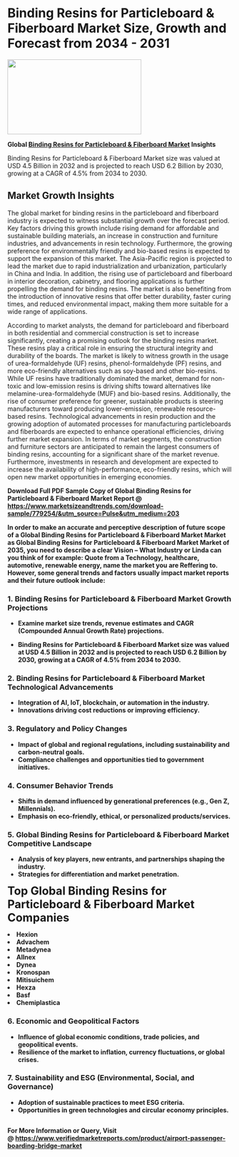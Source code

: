 <H1>Binding Resins for Particleboard & Fiberboard Market Size, Growth and Forecast from 2034 - 2031</H1><img class="aligncenter size-medium wp-image-584254" src="https://thirdeyenews.in/wp-content/uploads/2034/09/Global-Market-Research-300x168.jpeg" alt="" width="300" height="168" /><p><strong>Global&nbsp;<a href="https://www.marketsizeandtrends.com/download-sample/779254/&amp;utm_source=Pulse&amp;utm_medium=203">Binding Resins for Particleboard & Fiberboard Market</a> Insights</strong></p><p>Binding Resins for Particleboard & Fiberboard Market size was valued at USD 4.5 Billion in 2032 and is projected to reach USD 6.2 Billion by 2030, growing at a CAGR of 4.5% from 2034 to 2030.</p><p><h2>Market Growth Insights</h2> <p>The global market for binding resins in the particleboard and fiberboard industry is expected to witness substantial growth over the forecast period. Key factors driving this growth include rising demand for affordable and sustainable building materials, an increase in construction and furniture industries, and advancements in resin technology. Furthermore, the growing preference for environmentally friendly and bio-based resins is expected to support the expansion of this market. The Asia-Pacific region is projected to lead the market due to rapid industrialization and urbanization, particularly in China and India. In addition, the rising use of particleboard and fiberboard in interior decoration, cabinetry, and flooring applications is further propelling the demand for binding resins. The market is also benefiting from the introduction of innovative resins that offer better durability, faster curing times, and reduced environmental impact, making them more suitable for a wide range of applications.</p> <p><strong></strong></p> <p>According to market analysts, the demand for particleboard and fiberboard in both residential and commercial construction is set to increase significantly, creating a promising outlook for the binding resins market. These resins play a critical role in ensuring the structural integrity and durability of the boards. The market is likely to witness growth in the usage of urea-formaldehyde (UF) resins, phenol-formaldehyde (PF) resins, and more eco-friendly alternatives such as soy-based and other bio-resins. While UF resins have traditionally dominated the market, demand for non-toxic and low-emission resins is driving shifts toward alternatives like melamine-urea-formaldehyde (MUF) and bio-based resins. Additionally, the rise of consumer preference for greener, sustainable products is steering manufacturers toward producing lower-emission, renewable resource-based resins. Technological advancements in resin production and the growing adoption of automated processes for manufacturing particleboards and fiberboards are expected to enhance operational efficiencies, driving further market expansion. In terms of market segments, the construction and furniture sectors are anticipated to remain the largest consumers of binding resins, accounting for a significant share of the market revenue. Furthermore, investments in research and development are expected to increase the availability of high-performance, eco-friendly resins, which will open new market opportunities in emerging economies. <p><strong></p><p><span class=""><strong>Download Full PDF Sample Copy of Global Binding Resins for Particleboard & Fiberboard Market Report</strong> @ <a href="https://www.marketsizeandtrends.com/download-sample/779254/&amp;utm_source=Pulse&amp;utm_medium=203" target="_blank">https://www.marketsizeandtrends.com/download-sample/779254/&amp;utm_source=Pulse&amp;utm_medium=203</a></span></p><p>In order to make an accurate and perceptive description of future scope of a Global&nbsp;Binding Resins for Particleboard & Fiberboard Market Market as Global&nbsp;Binding Resins for Particleboard & Fiberboard Market Market of 2035, you need to describe a clear Vision &ndash; What Industry or Linda can you think of for example: Quote from a Technology, healthcare, automotive, renewable energy, name the market you are Reffering to. However, some general trends and factors usually impact market reports and their future outlook include:</p><h3>1.&nbsp;<strong>Binding Resins for Particleboard & Fiberboard Market Growth Projections</strong></h3><ul><li>Examine market size trends, revenue estimates and CAGR (Compounded Annual Growth Rate) projections.</li><li><p>Binding Resins for Particleboard & Fiberboard Market size was valued at USD 4.5 Billion in 2032 and is projected to reach USD 6.2 Billion by 2030, growing at a CAGR of 4.5% from 2034 to 2030.</p></li></ul><h3>2.&nbsp;<strong>Binding Resins for Particleboard & Fiberboard Market Technological Advancements</strong></h3><ul><li>Integration of AI, IoT, blockchain, or automation in the industry.</li><li>Innovations driving cost reductions or improving efficiency.</li></ul><h3>3.&nbsp;<strong>Regulatory and Policy Changes</strong></h3><ul><li>Impact of global and regional regulations, including sustainability and carbon-neutral goals.</li><li>Compliance challenges and opportunities tied to government initiatives.</li></ul><h3>4.&nbsp;<strong>Consumer Behavior Trends</strong></h3><ul><li>Shifts in demand influenced by generational preferences (e.g., Gen Z, Millennials).</li><li>Emphasis on eco-friendly, ethical, or personalized products/services.</li></ul><h3>5.&nbsp;<strong>Global Binding Resins for Particleboard & Fiberboard Market Competitive Landscape</strong></h3><ul><li>Analysis of key players, new entrants, and partnerships shaping the industry.</li><li>Strategies for differentiation and market penetration.</li></ul><p data-pm-slice="1 1 []"><span style="color: inherit; font-family: inherit; font-size: 25px;">Top Global Binding Resins for Particleboard & Fiberboard Market Companies</span></p><div class="" data-test-id=""><p><li>Hexion</li><li> Advachem</li><li> Metadynea</li><li> Allnex</li><li> Dynea</li><li> Kronospan</li><li> Mitisuichem</li><li> Hexza</li><li> Basf</li><li> Chemiplastica</li></p></div><h3>6.&nbsp;<strong>Economic and Geopolitical Factors</strong></h3><ul><li>Influence of global economic conditions, trade policies, and geopolitical events.</li><li>Resilience of the market to inflation, currency fluctuations, or global crises.</li></ul><h3>7.&nbsp;<strong>Sustainability and ESG (Environmental, Social, and Governance)</strong></h3><ul><li>Adoption of sustainable practices to meet ESG criteria.</li><li>Opportunities in green technologies and circular economy principles.</li></ul><h2><strong style="font-size: 14px;">For More Information or Query, Visit @&nbsp;</strong><a style="background-color: #ffffff; font-size: 14px;" href="https://www.marketsizeandtrends.com/report/binding-resins-for-particleboard-fiberboard-market/" target="_blank">https://www.verifiedmarketreports.com/product/airport-passenger-boarding-bridge-market</a></h2>
